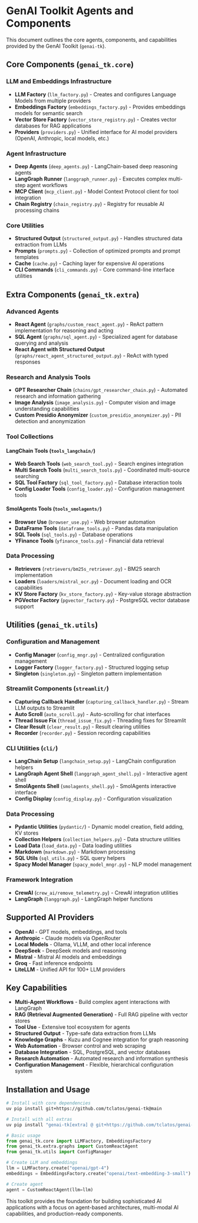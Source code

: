 # GenAI Toolkit Agents and Components

This document outlines the core agents, components, and capabilities provided by the GenAI Toolkit (`genai-tk`).

## Core Components (`genai_tk.core`)

### LLM and Embeddings Infrastructure
- **LLM Factory** (`llm_factory.py`) - Creates and configures Language Models from multiple providers
- **Embeddings Factory** (`embeddings_factory.py`) - Provides embeddings models for semantic search
- **Vector Store Factory** (`vector_store_registry.py`) - Creates vector databases for RAG applications
- **Providers** (`providers.py`) - Unified interface for AI model providers (OpenAI, Anthropic, local models, etc.)

### Agent Infrastructure
- **Deep Agents** (`deep_agents.py`) - LangChain-based deep reasoning agents
- **LangGraph Runner** (`langgraph_runner.py`) - Executes complex multi-step agent workflows
- **MCP Client** (`mcp_client.py`) - Model Context Protocol client for tool integration
- **Chain Registry** (`chain_registry.py`) - Registry for reusable AI processing chains

### Core Utilities
- **Structured Output** (`structured_output.py`) - Handles structured data extraction from LLMs
- **Prompts** (`prompts.py`) - Collection of optimized prompts and prompt templates
- **Cache** (`cache.py`) - Caching layer for expensive AI operations
- **CLI Commands** (`cli_commands.py`) - Core command-line interface utilities

## Extra Components (`genai_tk.extra`)

### Advanced Agents
- **React Agent** (`graphs/custom_react_agent.py`) - ReAct pattern implementation for reasoning and acting
- **SQL Agent** (`graphs/sql_agent.py`) - Specialized agent for database querying and analysis  
- **React Agent with Structured Output** (`graphs/react_agent_structured_output.py`) - ReAct with typed responses

### Research and Analysis Tools
- **GPT Researcher Chain** (`chains/gpt_researcher_chain.py`) - Automated research and information gathering
- **Image Analysis** (`image_analysis.py`) - Computer vision and image understanding capabilities
- **Custom Presidio Anonymizer** (`custom_presidio_anonymizer.py`) - PII detection and anonymization

### Tool Collections

#### LangChain Tools (`tools_langchain/`)
- **Web Search Tools** (`web_search_tool.py`) - Search engines integration
- **Multi Search Tools** (`multi_search_tools.py`) - Coordinated multi-source searching
- **SQL Tool Factory** (`sql_tool_factory.py`) - Database interaction tools
- **Config Loader Tools** (`config_loader.py`) - Configuration management tools

#### SmolAgents Tools (`tools_smolagents/`)
- **Browser Use** (`browser_use.py`) - Web browser automation
- **DataFrame Tools** (`dataframe_tools.py`) - Pandas data manipulation
- **SQL Tools** (`sql_tools.py`) - Database operations  
- **YFinance Tools** (`yfinance_tools.py`) - Financial data retrieval

### Data Processing
- **Retrievers** (`retrievers/bm25s_retriever.py`) - BM25 search implementation
- **Loaders** (`loaders/mistral_ocr.py`) - Document loading and OCR capabilities
- **KV Store Factory** (`kv_store_factory.py`) - Key-value storage abstraction
- **PGVector Factory** (`pgvector_factory.py`) - PostgreSQL vector database support

## Utilities (`genai_tk.utils`)

### Configuration and Management
- **Config Manager** (`config_mngr.py`) - Centralized configuration management
- **Logger Factory** (`logger_factory.py`) - Structured logging setup
- **Singleton** (`singleton.py`) - Singleton pattern implementation

### Streamlit Components (`streamlit/`)
- **Capturing Callback Handler** (`capturing_callback_handler.py`) - Stream LLM outputs to Streamlit
- **Auto Scroll** (`auto_scroll.py`) - Auto-scrolling for chat interfaces
- **Thread Issue Fix** (`thread_issue_fix.py`) - Threading fixes for Streamlit
- **Clear Result** (`clear_result.py`) - Result clearing utilities
- **Recorder** (`recorder.py`) - Session recording capabilities

### CLI Utilities (`cli/`)
- **LangChain Setup** (`langchain_setup.py`) - LangChain configuration helpers
- **LangGraph Agent Shell** (`langgraph_agent_shell.py`) - Interactive agent shell
- **SmolAgents Shell** (`smolagents_shell.py`) - SmolAgents interactive interface
- **Config Display** (`config_display.py`) - Configuration visualization

### Data Processing
- **Pydantic Utilities** (`pydantic/`) - Dynamic model creation, field adding, KV stores
- **Collection Helpers** (`collection_helpers.py`) - Data structure utilities  
- **Load Data** (`load_data.py`) - Data loading utilities
- **Markdown** (`markdown.py`) - Markdown processing
- **SQL Utils** (`sql_utils.py`) - SQL query helpers
- **Spacy Model Manager** (`spacy_model_mngr.py`) - NLP model management

### Framework Integration
- **CrewAI** (`crew_ai/remove_telemetry.py`) - CrewAI integration utilities
- **LangGraph** (`langgraph.py`) - LangGraph helper functions

## Supported AI Providers

- **OpenAI** - GPT models, embeddings, and tools
- **Anthropic** - Claude models via OpenRouter  
- **Local Models** - Ollama, VLLM, and other local inference
- **DeepSeek** - DeepSeek models and reasoning
- **Mistral** - Mistral AI models and embeddings
- **Groq** - Fast inference endpoints
- **LiteLLM** - Unified API for 100+ LLM providers

## Key Capabilities

- **Multi-Agent Workflows** - Build complex agent interactions with LangGraph
- **RAG (Retrieval Augmented Generation)** - Full RAG pipeline with vector stores
- **Tool Use** - Extensive tool ecosystem for agents
- **Structured Output** - Type-safe data extraction from LLMs  
- **Knowledge Graphs** - Kuzu and Cognee integration for graph reasoning
- **Web Automation** - Browser control and web scraping
- **Database Integration** - SQL, PostgreSQL, and vector databases
- **Research Automation** - Automated research and information synthesis
- **Configuration Management** - Flexible, hierarchical configuration system

## Installation and Usage

```bash
# Install with core dependencies
uv pip install git+https://github.com/tclatos/genai-tk@main

# Install with all extras
uv pip install "genai-tk[extra] @ git+https://github.com/tclatos/genai-tk@main"
```

```python
# Basic usage
from genai_tk.core import LLMFactory, EmbeddingsFactory
from genai_tk.extra.graphs import CustomReactAgent
from genai_tk.utils import ConfigManager

# Create LLM and embeddings
llm = LLMFactory.create("openai/gpt-4")
embeddings = EmbeddingsFactory.create("openai/text-embedding-3-small")

# Create agent
agent = CustomReactAgent(llm=llm)
```

This toolkit provides the foundation for building sophisticated AI applications with a focus on agent-based architectures, multi-modal AI capabilities, and production-ready components.